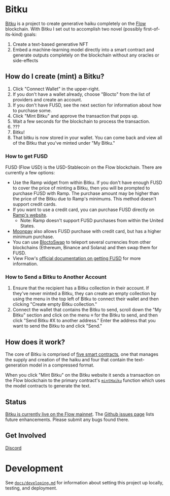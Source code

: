 # Bitku

[Bitku](https://bitku.art/) is a project to create generative haiku completely on the [Flow](https://www.onflow.org/) blockchain. 
With Bitku I set out to accomplish two novel (possibly first-of-its-kind) goals:

  1. Create a text-based generative NFT
  2. Embed a machine-learning model directly into a smart contract and generate outputs completely on the blockchain without any oracles or side-effects

## How do I create (mint) a Bitku?

1. Click "Connect Wallet" in the upper-right.
2. If you don't have a wallet already, choose "Blocto" from the list of providers and create an account.
3. If you don't have FUSD, see the next section for information about how to purchase some.
4. Click "Mint Bitku" and approve the transaction that pops up. 
5. Wait a few seconds for the blockchain to process the transaction.
6. ???
7. Bitku!
8. That bitku is now stored in your wallet. You can come back and view all of the Bitku that you've minted under "My Bitku."

### How to get FUSD

FUSD (Flow USD) is the USD-Stablecoin on the Flow blockchain. There are currently a few options:

- Use the Ramp widget from within Bitku. If you don't have enough FUSD to cover the price of minting a Bitku, then you will be prompted
to purchase FUSD with Ramp. The purchase amount may be higher than the price of the Bitku due to Ramp's minimums. This method doesn't support credit cards.
- If you want to use a credit card, you can purchase FUSD directly on [Ramp's website](https://ramp.network/buy/).
  - Note: Ramp doesn't support FUSD purchases from within the United States. 
- [Moonpay](https://www.moonpay.com/) also allows FUSD purchase with credit card, but has a higher minimum purchase.
- You can use [BloctoSwap](https://swap.blocto.app/#/swap) to teleport several currencies from other blockchains (Ethereum, Binance and Solana) and then
swap them for FUSD.
- View Flow's [official documentation on getting FUSD](https://docs.onflow.org/fusd/providers/) for more information. 

### How to Send a Bitku to Another Account

1. Ensure that the recipient has a Bitku collection in their account. If they've never minted a Bitku, they can
create an empty collection by using the menu in the top left of Bitku to connect their wallet and then clicking
"Create empty Bitku collection."
2. Connect the wallet that contains the Bitku to send, scroll down the "My Bitku" section and click on the menu
≡ for the Bitku to send, and then click "Send Bitku #X to another address." Enter the address that you want to send
the Bitku to and click "Send."

## How does it work?

The core of Bitku is comprised of 
[five smart contracts](https://github.com/docmarionum1/bitku/blob/main/docs/contracts.md), 
one that manages the supply and creation of the haiku and four that contain the text-generation model in a compressed format. 

When you click "Mint Bitku" on the Bitku website it sends a transaction on the Flow blockchain to the primary contract's [`mintHaiku`](https://github.com/docmarionum1/bitku/blob/main/contracts/HaikuNFT.cdc#L275) function which uses the model contracts to generate the text. 

## Status

[Bitku is currently live on the Flow mainnet](https://bitku.art/). 
The [Github issues page](https://github.com/docmarionum1/bitku/issues) lists future enhancements. Please submit any bugs found there.

## Get Involved

[Discord](https://discord.gg/YhcZuEdQck)

# Development

See [`docs/developing.md`](https://github.com/docmarionum1/bitku/blob/main/docs/developing.md) for 
information about setting this project up locally, testing, and deployment.
